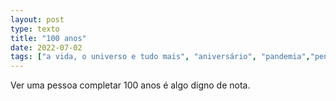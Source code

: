 ```yaml
---
layout: post
type: texto
title: "100 anos"
date: 2022-07-02
tags: ["a vida, o universo e tudo mais", "aniversário", "pandemia","pensamentos"]
---
```

Ver uma pessoa completar 100 anos é algo digno de nota.